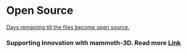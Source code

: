 # **Open Source** 

<script src="https://cdn.logwork.com/widget/countdown.js"></script>
<a href="https://logwork.com/countdown-timer" class="countdown-timer" data-timezone="Europe/Zurich" data-textcolor="#050505" data-date="2025-01-24 23:59" data-digitscolor="#fa0a0a" data-unitscolor="#050505">Days remaining till the files become open source.</a>

### **Supporting Innovation with mammoth-3D. Read more [Link](/how_your_support_helps/supporting_innovation.md)**